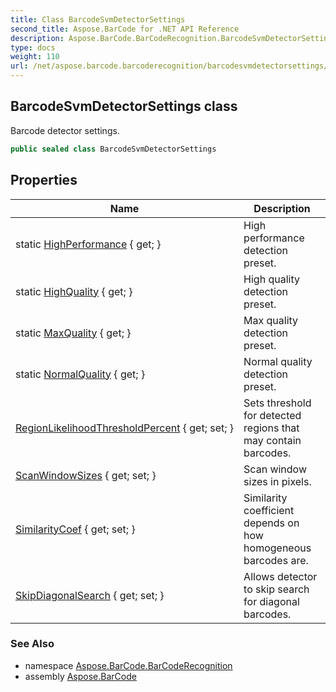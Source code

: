 ```yaml
---
title: Class BarcodeSvmDetectorSettings
second_title: Aspose.BarCode for .NET API Reference
description: Aspose.BarCode.BarCodeRecognition.BarcodeSvmDetectorSettings class. Barcode detector settings
type: docs
weight: 110
url: /net/aspose.barcode.barcoderecognition/barcodesvmdetectorsettings/
---
```

## BarcodeSvmDetectorSettings class

Barcode detector settings.

```csharp
public sealed class BarcodeSvmDetectorSettings
```

## Properties

| Name | Description |
| --- | --- |
| static [HighPerformance](../../aspose.barcode.barcoderecognition/barcodesvmdetectorsettings/highperformance/) { get; } | High performance detection preset. |
| static [HighQuality](../../aspose.barcode.barcoderecognition/barcodesvmdetectorsettings/highquality/) { get; } | High quality detection preset. |
| static [MaxQuality](../../aspose.barcode.barcoderecognition/barcodesvmdetectorsettings/maxquality/) { get; } | Max quality detection preset. |
| static [NormalQuality](../../aspose.barcode.barcoderecognition/barcodesvmdetectorsettings/normalquality/) { get; } | Normal quality detection preset. |
| [RegionLikelihoodThresholdPercent](../../aspose.barcode.barcoderecognition/barcodesvmdetectorsettings/regionlikelihoodthresholdpercent/) { get; set; } | Sets threshold for detected regions that may contain barcodes. |
| [ScanWindowSizes](../../aspose.barcode.barcoderecognition/barcodesvmdetectorsettings/scanwindowsizes/) { get; set; } | Scan window sizes in pixels. |
| [SimilarityCoef](../../aspose.barcode.barcoderecognition/barcodesvmdetectorsettings/similaritycoef/) { get; set; } | Similarity coefficient depends on how homogeneous barcodes are. |
| [SkipDiagonalSearch](../../aspose.barcode.barcoderecognition/barcodesvmdetectorsettings/skipdiagonalsearch/) { get; set; } | Allows detector to skip search for diagonal barcodes. |

### See Also

* namespace [Aspose.BarCode.BarCodeRecognition](../../aspose.barcode.barcoderecognition/)
* assembly [Aspose.BarCode](../../)


